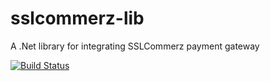 # sslcommerz-lib
A .Net library for integrating SSLCommerz payment gateway

[![Build Status](https://dev.azure.com/devskilltraining/sslcommerz-lib/_apis/build/status/Dot%20Net%20Build?branchName=dev)](https://dev.azure.com/devskilltraining/sslcommerz-lib/_build/latest?definitionId=2&branchName=dev)
